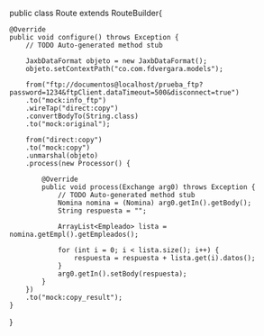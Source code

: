 public class Route extends RouteBuilder{

	@Override
	public void configure() throws Exception {
		// TODO Auto-generated method stub
		
		JaxbDataFormat objeto = new JaxbDataFormat();
		objeto.setContextPath("co.com.fdvergara.models");
		
		from("ftp://documentos@localhost/prueba_ftp?password=1234&ftpClient.dataTimeout=500&disconnect=true")
		.to("mock:info_ftp")
		.wireTap("direct:copy")
		.convertBodyTo(String.class)
		.to("mock:original");
		
		from("direct:copy")
		.to("mock:copy")
		.unmarshal(objeto)
		.process(new Processor() {
			
			@Override
			public void process(Exchange arg0) throws Exception {
				// TODO Auto-generated method stub
				Nomina nomina = (Nomina) arg0.getIn().getBody();
				String respuesta = "";
				
				ArrayList<Empleado> lista = nomina.getEmpl().getEmpleados();
				
				for (int i = 0; i < lista.size(); i++) {
					respuesta = respuesta + lista.get(i).datos();
				}
				arg0.getIn().setBody(respuesta);			
			}
		})
		.to("mock:copy_result");
	}

}
